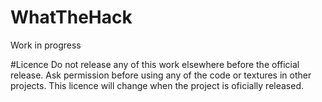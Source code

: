 # WhatTheHack
Work in progress 



#Licence
Do not release any of this work elsewhere before the official release. Ask permission before using any of the code or textures in other projects. This licence will change when the project is oficially released. 
